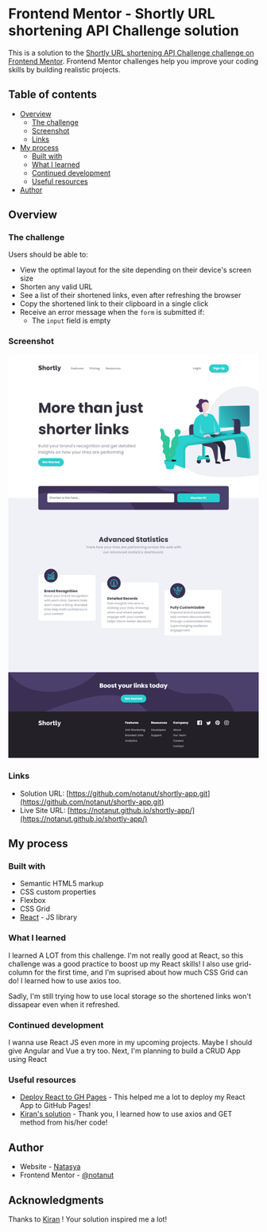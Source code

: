 # Frontend Mentor - Shortly URL shortening API Challenge solution

This is a solution to the [Shortly URL shortening API Challenge challenge on Frontend Mentor](https://www.frontendmentor.io/challenges/url-shortening-api-landing-page-2ce3ob-G). Frontend Mentor challenges help you improve your coding skills by building realistic projects. 

## Table of contents

- [Overview](#overview)
  - [The challenge](#the-challenge)
  - [Screenshot](#screenshot)
  - [Links](#links)
- [My process](#my-process)
  - [Built with](#built-with)
  - [What I learned](#what-i-learned)
  - [Continued development](#continued-development)
  - [Useful resources](#useful-resources)
- [Author](#author)


## Overview

### The challenge

Users should be able to:

- View the optimal layout for the site depending on their device's screen size
- Shorten any valid URL
- See a list of their shortened links, even after refreshing the browser
- Copy the shortened link to their clipboard in a single click
- Receive an error message when the `form` is submitted if:
  - The `input` field is empty


### Screenshot

![](./screenshot.png)

### Links

- Solution URL: [https://github.com/notanut/shortly-app.git](https://github.com/notanut/shortly-app.git)
- Live Site URL: [https://notanut.github.io/shortly-app/](https://notanut.github.io/shortly-app/)


## My process

### Built with

- Semantic HTML5 markup
- CSS custom properties
- Flexbox
- CSS Grid
- [React](https://reactjs.org/) - JS library


### What I learned

I learned A LOT from this challenge. I'm not really good at React, so this challenge was a good practice to boost up my React skills! 
I also use grid-column for the first time, and I'm suprised about how much CSS Grid can do! I learned how to use axios too.

Sadly, I'm still trying how to use local storage so the shortened links won't dissapear even when it refreshed.

### Continued development

I wanna use React JS even more in my upcoming projects. Maybe I should give Angular and Vue a try too. 
Next, I'm planning to build a CRUD App using React

### Useful resources

- [Deploy React to GH Pages](https://github.com/gitname/react-gh-pages) - This helped me a lot to deploy my React App to GitHub Pages!
- [Kiran's solution](https://github.com/K-Mannnn/url-app/blob/gh-pages/src/main.js) - Thank you, I learned how to use axios and GET method from his/her code!


## Author

- Website - [Natasya](https://projects-nat.netlify.app/)
- Frontend Mentor - [@notanut](https://www.frontendmentor.io/profile/notanut)


## Acknowledgments

Thanks to [Kiran](https://www.frontendmentor.io/profile/K-Mannnn) ! Your solution inspired me a lot!